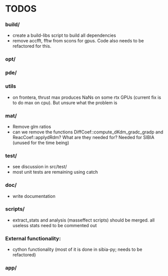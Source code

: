 # TODOS

### build/
- create a build-libs script to build all dependencies
- remove accfft, fftw from scons for gpus. Code also needs to be refactored for this.

### opt/

### pde/

### utils
- on frontera, thrust max produces NaNs on some rtx GPUs (current fix is to do max on cpu). But unsure what the problem is

### mat/
- Remove glm ratios
- can we remove the functions DiffCoef::compute_dKdm_gradc_gradp and ReacCoef::applydRdm? What are they needed for? Needed for SIBIA (unused for the time being)

### test/
- see discussion in src/test/
- most unit tests are remaining using catch

### doc/
- write documentation

### scripts/
- extract_stats and analysis (masseffect scripts) should be merged. all useless stats need to be commented out

### External functionality:
- cython functionality (most of it is done in sibia-py; needs to be refactored)

### app/


